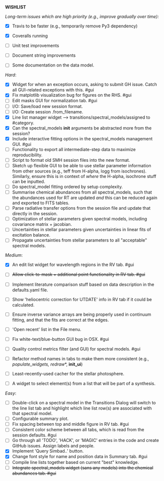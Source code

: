 

**WISHLIST**




*Long-term issues which are high priority (e.g., improve gradually over time):*
- [X] Travis to be faster (e.g., temporarily remove Py3 dependency)
- [X] Coveralls running
- [ ] Unit test improvements
- [ ] Document string improvements
- [ ] Some documentation on the data model.


*Hard*:
- [X] Widget for when an exception occurs, asking to submit GH issue. Catch all GUI-related exceptions with this. #gui
- [X] Fix matplotlib visualization bug for figures on the RHS. #gui
- [ ] Edit masks GUI for normalization tab. #gui
- [ ] I/O: Save/load new session format.
- [ ] I/O: Create session .from_filename.
- [X] Line list manager widget --> transitions/spectral_models/assigned to #category.
- [X] Can the spectral_models __init__ arguments be abstracted more from the session?
- [X] Include interactive fitting options in the spectral_models management GUI. #gui
- [ ] Functionality to export all intermediate-step data to maximize reproducibility.
- [ ] Script to format old SMH session files into the new format.
- [ ] Sketch up flexible GUI to be able to use stellar parameter information from other sources (e.g., teff from H-alpha, logg from isochrones). Similarly, ensure this is in context of *where* the H-alpha, isochrone stuff can be inputted.
- [ ] Do spectral_model fitting ordered by setup complexity.
- [ ] Summarise chemical abundances from all spectral_models, such that the abundances used for RT are updated *and* this can be reduced again and exported to FITS tables.
- [ ] Parse radiative transfer options from the session file and update that directly in the session.
- [ ] Optimization of stellar parameters given spectral models, including covariance matrix + jacobian.
- [ ] Uncertainties in stellar parameters given uncertainties in linear fits of excitation balance.
- [ ] Propagate uncertainties from stellar parameters to all "acceptable" spectral models.

*Medium*:
- [X] An edit list widget for wavelength regions in the RV tab. #gui
- [ ] ~~Allow click-to-mask + additional point functionality in RV tab. #gui~~
- [ ] Implement literature comparison stuff based on data description in the defaults.yaml file.
- [ ] Show 'heliocentric correction for UTDATE' info in RV tab if it could be calculated.
- [ ] Ensure inverse variance arrays are being properly used in continuum fitting, and that the fits are correct at the edges.
- [ ] 'Open recent' list in the File menu.
- [ ] Fix white-text/blue-button GUI bug in OSX. #gui
- [ ] Quality control metrics filter (and GUI) for spectral models. #gui
- [ ] Refactor method names in tabs to make them more consistent (e.g., _populate_widgets, redraw_*, __init_ui__)
- [ ] Least-recently-used cacher for the stellar photosphere.
- [ ] A widget to select element(s) from a list that will be part of a synthesis.


*Easy*:
- [ ] Double-click on a spectral model in the Transitions Dialog will switch to the line list tab and highlight which line list row(s) are associated with that spectral model.
- [ ] Configurable summary plot.
- [ ] Fix spacing between top and middle figure in RV tab. #gui
- [ ] Consistent color scheme between all tabs, which is read from the session defaults. #gui
- [ ] Go through all 'TODO', 'HACK', or 'MAGIC' entries in the code and create
      GitHub issues. Assign labels and people.
- [X] Implement 'Query Simbad..' button.
- [X] Change font style for name and position data in Summary tab. #gui
- [ ] Compile line lists together based on current "best" knowledge.
- [ ] ~~Integrate spectral_models widget (sans any models) into the chemical abundances tab. #gui~~
